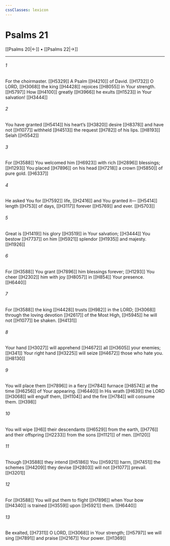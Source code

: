 ```yaml
---
cssClasses: lexicon
---
```


# Psalms 21

[[Psalms 20|←]] • [[Psalms 22|→]]

---

###### 1
For the choirmaster. [[H5329]] A Psalm [[H4210]] of David. [[H1732]] O LORD, [[H3068]] the king [[H4428]] rejoices [[H8055]] in Your strength. [[H5797]] How [[H4100]] greatly [[H3966]] he exults [[H1523]] in Your salvation! [[H3444]]

###### 2
You have granted [[H5414]] his heart’s [[H3820]] desire [[H8378]] and have not [[H1077]] withheld [[H4513]] the request [[H782]] of his lips. [[H8193]] Selah [[H5542]]

###### 3
For [[H3588]] You welcomed him [[H6923]] with rich [[H2896]] blessings; [[H1293]] You placed [[H7896]] on his head [[H7218]] a crown [[H5850]] of pure gold. [[H6337]]

###### 4
He asked You for [[H7592]] life, [[H2416]] and You granted it— [[H5414]] length [[H753]] of days, [[H3117]] forever [[H5769]] and ever. [[H5703]]

###### 5
Great is [[H1419]] his glory [[H3519]] in Your salvation; [[H3444]] You bestow [[H7737]] on him [[H5921]] splendor [[H1935]] and majesty. [[H1926]]

###### 6
For [[H3588]] You grant [[H7896]] him blessings forever; [[H1293]] You cheer [[H2302]] him with joy [[H8057]] in [[H854]] Your presence. [[H6440]]

###### 7
For [[H3588]] the king [[H4428]] trusts [[H982]] in the LORD; [[H3068]] through the loving devotion [[H2617]] of the Most High, [[H5945]] he will not [[H1077]] be shaken. [[H4131]]

###### 8
Your hand [[H3027]] will apprehend [[H4672]] all [[H3605]] your enemies; [[H341]] Your right hand [[H3225]] will seize [[H4672]] those who hate you. [[H8130]]

###### 9
You will place them [[H7896]] in a fiery [[H784]] furnace [[H8574]] at the time [[H6256]] of Your appearing. [[H6440]] In His wrath [[H639]] the LORD [[H3068]] will engulf them, [[H1104]] and the fire [[H784]] will consume them. [[H398]]

###### 10
You will wipe [[H6]] their descendants [[H6529]] from the earth, [[H776]] and their offspring [[H2233]] from the sons [[H1121]] of men. [[H120]]

###### 11
Though [[H3588]] they intend [[H5186]] You [[H5921]] harm, [[H7451]] the schemes [[H4209]] they devise [[H2803]] will not [[H1077]] prevail. [[H3201]]

###### 12
For [[H3588]] You will put them to flight [[H7896]] when Your bow [[H4340]] is trained [[H3559]] upon [[H5921]] them. [[H6440]]

###### 13
Be exalted, [[H7311]] O LORD, [[H3068]] in Your strength; [[H5797]] we will sing [[H7891]] and praise [[H2167]] Your power. [[H1369]]

